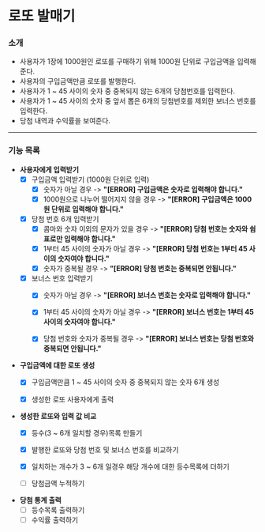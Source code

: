 # 로또 발매기
### 소개
- 사용자가 1장에 1000원인 로또를 구매하기 위해 1000원 단위로 구입금액을 입력해준다.
- 사용자의 구입금액만큼 로또를 발행한다.
- 사용자가 1 ~ 45 사이의 숫자 중 중복되지 않는 6개의 당첨번호를 입력한다.
- 사용자가 1 ~ 45 사이의 숫자 중 앞서 뽑은 6개의 당첨번호를 제외한 보너스 번호를 입력한다.
- 당첨 내역과 수익률을 보여준다.
---
### 기능 목록
- **사용자에게 입력받기**
  - [X] 구입금액 입력받기 (1000원 단위로 입력)
    - [X] 숫자가 아닐 경우 -> **"[ERROR] 구입금액은 숫자로 입력해야 합니다."**
    - [X] 1000원으로 나누어 떨어지지 않을 경우 -> **"[ERROR] 구입금액은 1000원 단위로 입력해야 합니다."**
  - [X] 당첨 번호 6개 입력받기
    - [X] 콤마와 숫자 이외의 문자가 있을 경우 -> **"[ERROR] 당첨 번호는 숫자와 쉼표로만 입력해야 합니다."**
    - [X] 1부터 45 사이의 숫자가 아닐 경우 -> **"[ERROR] 당첨 번호는 1부터 45 사이의 숫자여야 합니다."**
    - [X] 숫자가 중복될 경우 -> **"[ERROR] 당첨 번호는 중복되면 안됩니다."**
  - [X] 보너스 번호 입력받기
    - [X] 숫자가 아닐 경우 -> **"[ERROR] 보너스 번호는 숫자로 입력해야 합니다."**
    - [X] 1부터 45 사이의 숫자가 아닐 경우 -> **"[ERROR] 보너스 번호는 1부터 45 사이의 숫자여야 합니다."**
    - [X] 당첨 번호와 숫자가 중복될 경우 -> **"[ERROR] 보너스 번호는 당첨 번호와 중복되면 안됩니다."**


- **구입금액에 대한 로또 생성**
  - [X] 구입금액만큼 1 ~ 45 사이의 숫자 중 중복되지 않는 숫자 6개 생성
  - [X] 생성한 로또 사용자에게 출력


- **생성한 로또와 입력 값 비교**
  - [X] 등수(3 ~ 6개 일치할 경우)목록 만들기
  - [X] 발행한 로또와 당첨 번호 및 보너스 번호를 비교하기
  - [X] 일치하는 개수가 3 ~ 6개 일경우 해당 개수에 대한 등수목록에 더하기
  - [ ] 당첨금액 누적하기


- **당첨 통계 출력**
  - [ ] 등수목록 출력하기
  - [ ] 수익률 출력하기